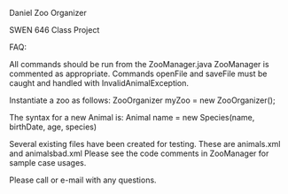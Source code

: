 Daniel Zoo Organizer

SWEN 646 Class Project

FAQ:

All commands should be run from the ZooManager.java
ZooManager is commented as appropriate. 
Commands openFile and saveFile must be caught and handled with InvalidAnimalException.

Instantiate a zoo as follows:
ZooOrganizer myZoo = new ZooOrganizer();

The syntax for a new Animal is:
Animal name = new Species(name, birthDate, age, species)

Several existing files have been created for testing. These are animals.xml and animalsbad.xml
Please see the code comments in ZooManager for sample case usages.


Please call or e-mail with any questions.

